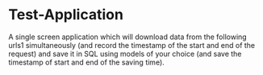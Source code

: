 # Test-Application
A single screen application which will download data from the following urls1 simultaneously (and record the timestamp of the start and end of the request) and save it in SQL using models of your choice (and save the timestamp of start and end of the saving time).
